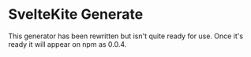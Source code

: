 # SvelteKite Generate

This generator has been rewritten but isn't quite ready for use. Once it's ready it will appear on npm as 0.0.4.
